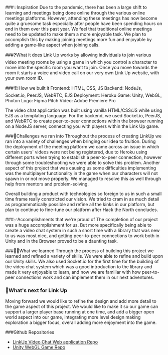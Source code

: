 ###💡Inspiration
Due to the pandemic, there has been a large shift to learning and meetings being done online through the various online meetings platforms. However, attending these meetings has now become quite a gruesome task especially after people have been spending hours on end in them over this past year. We feel that traditional online meetings need to be updated to make them a more enjoyable task. We plan to accomplish this by making joining meetings more fun and enjoyable by adding a game-like aspect when joining calls.


###❓What it does
Link Up works by allowing individuals to join various video meeting rooms by using a game in which you control a character to move into the specific room you want to join. Once you move towards the room it starts a voice and video call on our very own Link Up website, with your own room ID.


###🏗️How we built it
Frontend: HTML, CSS, JS
Backend: NodeJs, Socket.io, PeerJS, WebRTC, EJS
Deployment: Heroku 
Game: Unity, WebGL, Photon
Logo: Figma 
Pitch Video: Adobe Premiere Pro

The video chat application was built using vanilla HTML/CSS/JS while using EJS as a templating language. For the backend, we used Socket.io, PeerJS, and WebRTC to create peer-to-peer connections within the browser running on a NodeJS server, connecting you with players within the Link Up game.


###🚧Challenges we ran into
Throughout the process of creating LinkUp we ran into a variety of challenges when bringing our idea to fruition. During the deployment of the meeting platform we came across an issue in which certain users' videos were not being registered, due to Heroku using different ports when trying to establish a peer-to-peer connection, however through some troubleshooting we were able to solve this problem. Another aspect of this project that was causing us some difficulties implementing was the multiplayer functionality in the game when our characters will not spawn in or not move properly. We managed to resolve this as well through help from mentors and problem-solving.

Overall building a product with technologies so foreign to us in such a small time frame really constricted our vision. We tried to cram in as much detail as programmatically possible and refine all the kinks in our platform, but plan to continue to fine-tune our platform after Hack the North concludes.


###✅Accomplishments that we're proud of
The completion of our project was a huge accomplishment for us. But more specifically being able to create a video chat system in such a short time with a library that was new to us was most nice, and getting peer-to-peer connections to work both in Unity and in the Browser proved to be a daunting task.


###🙋‍♂️What we learned
Through the process of building this project we learned and refined a variety of skills. We were able to refine and build upon our Unity skills. We also used Socket.io for the first time for the building of the video chat system which was a good introduction to the library and made it very enjoyable to learn, and now we are familiar with how peer-to-peer connections work and can implement them in our next adventures.


### 💭What's next for Link Up
Moving forward we would like to refine the design and add more detail to the game aspect of this project. We would like to make it so our game can support a larger player base running at one time, and add a bigger open world aspect into our game, integrating more level design making exploration a bigger focus, overall adding more enjoyment into the game.


###Github Repositories
- [LinkUp Video Chat Web application Repo](https://github.com/tyseer2335/LinkUp)
- [Unity WebGL Game Repo](https://github.com/mohas1203/Link-Up)
